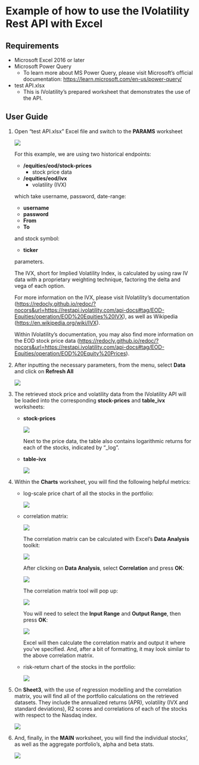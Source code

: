 # Example of how to use the IVolatility Rest API with Excel

## Requirements
- Microsoft Excel 2016 or later
- Microsoft Power Query 
  - To learn more about MS Power Query, please visit Microsoft’s official documentation: <https://learn.microsoft.com/en-us/power-query/>
- test API.xlsx
  - This is IVolatility’s prepared worksheet that demonstrates the use of the API.
## User Guide
   1. Open “test API.xlsx” Excel file and switch to the **PARAMS** worksheet

         ![](001.png)

      For this example, we are using two historical endpoints:

      - **/equities/eod/stock-prices**
        - stock price data
      - **/equities/eod/ivx**
        - volatility (IVX)

      which take username, password, date-range:

      - **username**
      - **password**
      - **From** 
      - **To**

      and stock symbol: 

      - **ticker** 

      parameters.

      The IVX, short for Implied Volatility Index, is calculated by using raw IV data with a proprietary weighting technique, factoring the delta and vega of each option.

      For more information on the IVX, please visit IVolatility’s documentation (<https://redocly.github.io/redoc/?nocors&url=https://restapi.ivolatility.com/api-docs#tag/EOD-Equities/operation/EOD%20Equities%20IVX>), as well as Wikipedia (<https://en.wikipedia.org/wiki/IVX>).

      Within IVolatility’s documentation, you may also find more information on the EOD stock price data (<https://redocly.github.io/redoc/?nocors&url=https://restapi.ivolatility.com/api-docs#tag/EOD-Equities/operation/EOD%20Equity%20Prices>). 

   2. After inputting the necessary parameters, from the menu, select **Data** and click on **Refresh All**

         ![](002.png)

   3. The retrieved stock price and volatility data from the IVolatility API will be loaded into the corresponding **stock-prices** and **table\_ivx** worksheets:

      - **stock-prices**

         ![](003.png)

         Next to the price data, the table also contains logarithmic returns for each of the stocks, indicated by “\_log”.



      - **table-ivx**

         ![](004.png)

   4. Within the **Charts** worksheet, you will find the following helpful metrics:
   
      - log-scale price chart of all the stocks in the portfolio:

         ![](005.png)

      - correlation matrix:

         ![](006.png)


         The correlation matrix can be calculated with Excel’s **Data Analysis** toolkit:

         ![](007.png)


         After clicking on **Data Analysis**, select **Correlation** and press **OK**:

         ![](008.png)


         The correlation matrix tool will pop up:

         ![](009.png)


         You will need to select the **Input Range** and **Output Range**, then press **OK**:

         ![](010.png)


         Excel will then calculate the correlation matrix and output it where you’ve specified. And, after a bit of formatting, it may look similar to the above correlation matrix.

      - risk-return chart of the stocks in the portfolio:

         ![](011.png)


   5. On **Sheet3**, with the use of regression modelling and the correlation matrix, you will find all of the portfolio calculations on the retrieved datasets. They include the annualized returns (APR), volatility (IVX and standard deviations), R2 scores and correlations of each of the stocks with respect to the Nasdaq index.

         ![](012.png)

   6. And, finally, in the **MAIN** worksheet, you will find the individual stocks’, as well as the aggregate portfolio’s, alpha and beta stats.

         ![](013.png)

